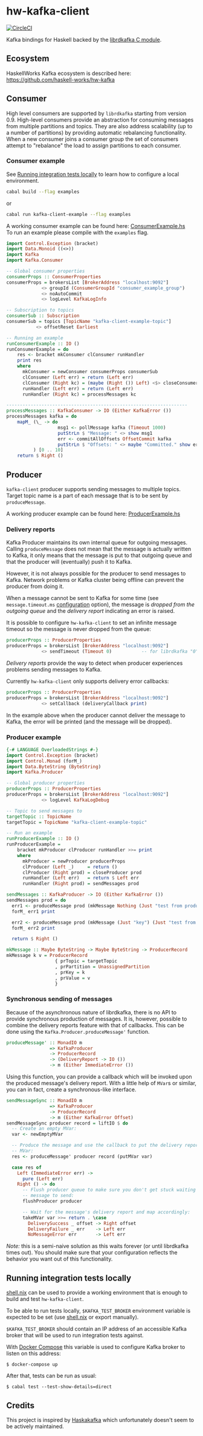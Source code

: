 # hw-kafka-client

[![CircleCI](https://circleci.com/gh/haskell-works/hw-kafka-client.svg?style=svg&circle-token=5f3ada2650dd600bc0fd4787143024867b2afc4e)](https://circleci.com/gh/haskell-works/hw-kafka-client)

Kafka bindings for Haskell backed by the
[librdkafka C module](https://github.com/edenhill/librdkafka).

## Ecosystem

HaskellWorks Kafka ecosystem is described here: <https://github.com/haskell-works/hw-kafka>

## Consumer

High level consumers are supported by `librdkafka` starting from version 0.9.
High-level consumers provide an abstraction for consuming messages from multiple
partitions and topics. They are also address scalability (up to a number of partitions)
by providing automatic rebalancing functionality. When a new consumer joins a consumer
group the set of consumers attempt to "rebalance" the load to assign partitions to each consumer.

### Consumer example

See [Running integration tests locally](#running-integration-tests-locally) to learn how to configure a local environment.

```bash
cabal build --flag examples
```

or

```bash
cabal run kafka-client-example --flag examples
```

A working consumer example can be found here: [ConsumerExample.hs](example/ConsumerExample.hs)</br>
To run an example please compile with the `examples` flag.

```haskell
import Control.Exception (bracket)
import Data.Monoid ((<>))
import Kafka
import Kafka.Consumer

-- Global consumer properties
consumerProps :: ConsumerProperties
consumerProps = brokersList [BrokerAddress "localhost:9092"]
             <> groupId (ConsumerGroupId "consumer_example_group")
             <> noAutoCommit
             <> logLevel KafkaLogInfo

-- Subscription to topics
consumerSub :: Subscription
consumerSub = topics [TopicName "kafka-client-example-topic"]
           <> offsetReset Earliest

-- Running an example
runConsumerExample :: IO ()
runConsumerExample = do
    res <- bracket mkConsumer clConsumer runHandler
    print res
    where
      mkConsumer = newConsumer consumerProps consumerSub
      clConsumer (Left err) = return (Left err)
      clConsumer (Right kc) = (maybe (Right ()) Left) <$> closeConsumer kc
      runHandler (Left err) = return (Left err)
      runHandler (Right kc) = processMessages kc

-------------------------------------------------------------------
processMessages :: KafkaConsumer -> IO (Either KafkaError ())
processMessages kafka = do
    mapM_ (\_ -> do
                   msg1 <- pollMessage kafka (Timeout 1000)
                   putStrLn $ "Message: " <> show msg1
                   err <- commitAllOffsets OffsetCommit kafka
                   putStrLn $ "Offsets: " <> maybe "Committed." show err
          ) [0 .. 10]
    return $ Right ()
```

## Producer

`kafka-client` producer supports sending messages to multiple topics.
Target topic name is a part of each message that is to be sent by `produceMessage`.

A working producer example can be found here: [ProducerExample.hs](example/ProducerExample.hs)

### Delivery reports

Kafka Producer maintains its own internal queue for outgoing messages. Calling `produceMessage`
does not mean that the message is actually written to Kafka, it only means that the message is put
to that outgoing queue and that the producer will (eventually) push it to Kafka.

However, it is not always possible for the producer to send messages to Kafka. Network problems
or Kafka cluster being offline can prevent the producer from doing it.

When a message cannot be sent to Kafka for some time (see `message.timeout.ms` [configuration](https://github.com/edenhill/librdkafka/blob/master/CONFIGURATION.md) option),
the message is *dropped from the outgoing queue* and the *delivery report* indicating an error is raised.

It is possible to configure `hw-kafka-client` to set an infinite message timeout so the message is
never dropped from the queue:

```haskell
producerProps :: ProducerProperties
producerProps = brokersList [BrokerAddress "localhost:9092"]
             <> sendTimeout (Timeout 0)           -- for librdkafka "0" means "infinite" (see https://github.com/edenhill/librdkafka/issues/2015)
```

*Delivery reports* provide the way to detect when producer experiences problems sending messages
to Kafka.

Currently `hw-kafka-client` only supports delivery error callbacks:

```haskell
producerProps :: ProducerProperties
producerProps = brokersList [BrokerAddress "localhost:9092"]
             <> setCallback (deliveryCallback print)
```

In the example above when the producer cannot deliver the message to Kafka,
the error will be printed (and the message will be dropped).

### Producer example

```haskell
{-# LANGUAGE OverloadedStrings #-}
import Control.Exception (bracket)
import Control.Monad (forM_)
import Data.ByteString (ByteString)
import Kafka.Producer

-- Global producer properties
producerProps :: ProducerProperties
producerProps = brokersList [BrokerAddress "localhost:9092"]
             <> logLevel KafkaLogDebug

-- Topic to send messages to
targetTopic :: TopicName
targetTopic = TopicName "kafka-client-example-topic"

-- Run an example
runProducerExample :: IO ()
runProducerExample =
    bracket mkProducer clProducer runHandler >>= print
    where
      mkProducer = newProducer producerProps
      clProducer (Left _)     = return ()
      clProducer (Right prod) = closeProducer prod
      runHandler (Left err)   = return $ Left err
      runHandler (Right prod) = sendMessages prod

sendMessages :: KafkaProducer -> IO (Either KafkaError ())
sendMessages prod = do
  err1 <- produceMessage prod (mkMessage Nothing (Just "test from producer") )
  forM_ err1 print

  err2 <- produceMessage prod (mkMessage (Just "key") (Just "test from producer (with key)"))
  forM_ err2 print

  return $ Right ()

mkMessage :: Maybe ByteString -> Maybe ByteString -> ProducerRecord
mkMessage k v = ProducerRecord
                  { prTopic = targetTopic
                  , prPartition = UnassignedPartition
                  , prKey = k
                  , prValue = v
                  }
```

### Synchronous sending of messages

Because of the asynchronous nature of librdkafka, there is no API to provide
synchronous production of messages. It is, however, possible to combine the
delivery reports feature with that of callbacks. This can be done using the
`Kafka.Producer.produceMessage'` function.

```haskell
produceMessage' :: MonadIO m
                => KafkaProducer
                -> ProducerRecord
                -> (DeliveryReport -> IO ())
                -> m (Either ImmediateError ())
```

Using this function, you can provide a callback which will be invoked upon the
produced message's delivery report. With a little help of `MVar`s or similar,
you can in fact, create a synchronous-like interface.

```haskell
sendMessageSync :: MonadIO m
                => KafkaProducer
                -> ProducerRecord
                -> m (Either KafkaError Offset)
sendMessageSync producer record = liftIO $ do
  -- Create an empty MVar:
  var <- newEmptyMVar

  -- Produce the message and use the callback to put the delivery report in the
  -- MVar:
  res <- produceMessage' producer record (putMVar var)

  case res of
    Left (ImmediateError err) ->
      pure (Left err)
    Right () -> do
      -- Flush producer queue to make sure you don't get stuck waiting for the
      -- message to send:
      flushProducer producer

      -- Wait for the message's delivery report and map accordingly:
      takeMVar var >>= return . \case
        DeliverySuccess _ offset -> Right offset
        DeliveryFailure _ err    -> Left err
        NoMessageError err       -> Left err
```

_Note:_ this is a semi-naive solution as this waits forever (or until
librdkafka times out). You should make sure that your configuration reflects
the behavior you want out of this functionality.

## Running integration tests locally

[shell.nix](./shell.nix) can be used to provide a working environment that is enough to build and test `hw-kafka-client`.

To be able to run tests locally, `$KAFKA_TEST_BROKER` environment variable is expected to be set (use [shell.nix](./shell.nix) or export manually).

`$KAFKA_TEST_BROKER` should contain an IP address of an accessible Kafka broker that will be used to run integration tests against.

With [Docker Compose](./docker-compose.yml) this variable is used to configure Kafka broker to listen on this address:

```
$ docker-compose up
```

After that, tests can be run as usual:

```
$ cabal test --test-show-details=direct
```

## Credits

This project is inspired by [Haskakafka](https://github.com/cosbynator/haskakafka)
which unfortunately doesn't seem to be actively maintained.
